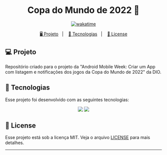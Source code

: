 <h1 align="center">
  Copa do Mundo de 2022 📱
</h1>

<p align="center">
    <a href="https://wakatime.com/badge/user/68660678-6b86-4b78-98df-f5f41a37e1bc/project/f942bd68-cdc4-405d-823a-9e16404470e0"><img src="https://wakatime.com/badge/user/68660678-6b86-4b78-98df-f5f41a37e1bc/project/f942bd68-cdc4-405d-823a-9e16404470e0.svg" alt="wakatime"></a>
</p>

<p align="center">
  <a href="#-projeto">🖥️ Projeto</a>&nbsp;&nbsp;&nbsp;|&nbsp;&nbsp;&nbsp;
  <a href="#-tecnologias">🚀 Tecnologias</a>&nbsp;&nbsp;&nbsp;|&nbsp;&nbsp;&nbsp;
  <a href="#-license">📝 License</a>
</p>

## 💻 Projeto

Repositório criado para o projeto da "Android Mobile Week: Criar um App com listagem e notificações dos jogos da Copa do Mundo de 2022" da DIO.

## 🚀 Tecnologias

Esse projeto foi desenvolvido com as seguintes tecnologias:

<p align="center">
    <img src="https://img.shields.io/badge/kotlin-%237F52FF.svg?style=for-the-badge&logo=kotlin&logoColor=white">
    <a href="https://brunodorea.github.io/dio-copa-2022-api/api.json"><img src="https://img.shields.io/badge/strapi-%232E7EEA.svg?style=for-the-badge&logo=strapi&logoColor=white"></a>
</p>

## 📝 License

Esse projeto está sob a licença MIT. Veja o arquivo [LICENSE](LICENSE) para mais detalhes.

---
